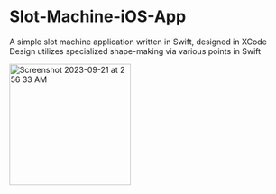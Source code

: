 # Slot-Machine-iOS-App

A simple slot machine application written in Swift, designed in XCode
Design utilizes specialized shape-making via various points in Swift

<img width="215" alt="Screenshot 2023-09-21 at 2 56 33 AM" src="https://github.com/ReyabSaluja/Slot-Machine-iOS-App/assets/114021780/24369c30-a9ec-4107-899f-75e07bbdf3c0">
